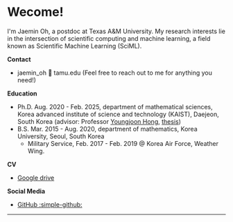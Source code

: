 # Wecome!

I'm Jaemin Oh, a postdoc at Texas A&M University.
My research interests lie in the intersection of scientific computing and machine learning, a field known as Scientific Machine Learning (SciML).


**Contact**

- jaemin_oh 🐌 tamu.edu (Feel free to reach out to me for anything you need!)

**Education**

- Ph.D. Aug. 2020 - Feb. 2025, department of mathematical sciences, Korea advanced institute of science and technology (KAIST), Daejeon, South Korea (advisor: Professor [Youngjoon Hong](https://youngjoonhong.com), [thesis](https://drive.google.com/drive/folders/1zomZKKUpxNJb7NjXynIlHGp_tPqhe4WS?usp=share_link))
- B.S. Mar. 2015 - Aug. 2020, department of mathematics, Korea University, Seoul, South Korea
    - Military Service, Feb. 2017 - Feb. 2019 @ Korea Air Force, Weather Wing.


**CV**

- [Google drive](https://drive.google.com/drive/folders/1zomZKKUpxNJb7NjXynIlHGp_tPqhe4WS?usp=share_link)

**Social Media**

- [GitHub :simple-github:](https://github.com/jaeminoh)

---

<script type="text/javascript" id="clustrmaps" src="//clustrmaps.com/map_v2.js?d=k8dZYD1VxAd8Rnk_wIonilPgUO4A81pfuRjybp95PF8&cl=ffffff&w=a"></script>